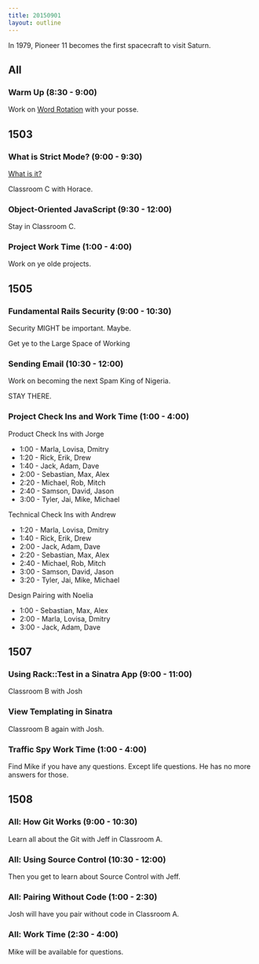 ```yaml
---
title: 20150901
layout: outline
---
```


In 1979, Pioneer 11 becomes the first spacecraft to visit Saturn.

## All

### Warm Up (8:30 - 9:00)

Work on [Word Rotation](https://github.com/turingschool/thinking_in_algorithms/blob/master/challenges/word_rotation.markdown)
with your posse.


## 1503

### What is Strict Mode? (9:00 - 9:30)

[What is it?](https://developer.mozilla.org/en-US/docs/Web/JavaScript/Reference/Strict_mode)

Classroom C with Horace.

### Object-Oriented JavaScript (9:30 - 12:00)

Stay in Classroom C.

### Project Work Time (1:00 - 4:00)

Work on ye olde projects.


## 1505

### Fundamental Rails Security (9:00 - 10:30)

Security MIGHT be important. Maybe.

Get ye to the Large Space of Working

### Sending Email (10:30 - 12:00)

Work on becoming the next Spam King of Nigeria.

STAY THERE.

### Project Check Ins and Work Time (1:00 - 4:00)

Product Check Ins with Jorge

* 1:00 - Marla, Lovisa, Dmitry
* 1:20 - Rick, Erik, Drew
* 1:40 - Jack, Adam, Dave
* 2:00 - Sebastian, Max, Alex
* 2:20 - Michael, Rob, Mitch
* 2:40 - Samson, David, Jason
* 3:00 - Tyler, Jai, Mike, Michael

Technical Check Ins with Andrew

* 1:20 - Marla, Lovisa, Dmitry
* 1:40 - Rick, Erik, Drew
* 2:00 - Jack, Adam, Dave
* 2:20 - Sebastian, Max, Alex
* 2:40 - Michael, Rob, Mitch
* 3:00 - Samson, David, Jason
* 3:20 - Tyler, Jai, Mike, Michael

Design Pairing with Noelia

* 1:00 - Sebastian, Max, Alex
* 2:00 - Marla, Lovisa, Dmitry
* 3:00 - Jack, Adam, Dave


## 1507

### Using Rack::Test in a Sinatra App (9:00 - 11:00)

Classroom B with Josh

### View Templating in Sinatra

Classroom B again with Josh.

### Traffic Spy Work Time (1:00 - 4:00)

Find Mike if you have any questions. Except life questions. He has no more answers for those.


## 1508

### All: How Git Works (9:00 - 10:30)

Learn all about the Git with Jeff in Classroom A.

### All: Using Source Control (10:30 - 12:00)

Then you get to learn about Source Control with Jeff.

### All: Pairing Without Code (1:00 - 2:30)

Josh will have you pair without code in Classroom A.

### All: Work Time (2:30 - 4:00)

Mike will be available for questions.
